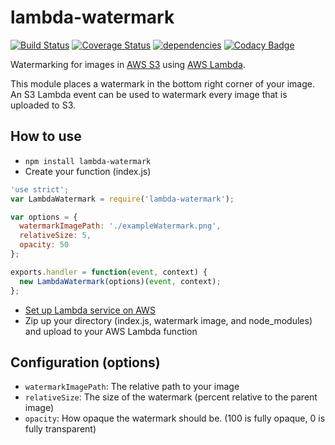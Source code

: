 # lambda-watermark

[![Build Status](https://travis-ci.org/prestonvanloon/lambda-watermark.svg)](https://travis-ci.org/prestonvanloon/lambda-watermark)
[![Coverage Status](https://coveralls.io/repos/prestonvanloon/lambda-watermark/badge.svg?branch=master&service=github)](https://coveralls.io/github/prestonvanloon/lambda-watermark?branch=master)
[![dependencies](https://david-dm.org/prestonvanloon/lambda-watermark.svg)](https://david-dm.org/prestonvanloon/lambda-watermark)
[![Codacy Badge](https://www.codacy.com/project/badge/6d849756debb42198b492562991a5d01)](https://www.codacy.com/app/preston/lambda-watermark)

Watermarking for images in [AWS S3](http://aws.amazon.com/s3/) using [AWS Lambda](http://aws.amazon.com/lambda/).

This module places a watermark in the bottom right corner of your image. An S3 Lambda event can be used to watermark every image that is uploaded to S3. 


## How to use

- `npm install lambda-watermark`
- Create your function (index.js)

```javascript
'use strict';
var LambdaWatermark = require('lambda-watermark');

var options = {
  watermarkImagePath: './exampleWatermark.png',
  relativeSize: 5,
  opacity: 50
};

exports.handler = function(event, context) {
  new LambdaWatermark(options)(event, context);
};
```
- [Set up Lambda service on AWS](http://docs.aws.amazon.com/lambda/latest/dg/getting-started.html)
- Zip up your directory (index.js, watermark image, and node_modules) and upload to your AWS Lambda function 

## Configuration (options)
- `watermarkImagePath`: The relative path to your image
- `relativeSize`: The size of the watermark (percent relative to the parent image)
- `opacity`: How opaque the watermark should be. (100 is fully opaque, 0 is fully transparent)
